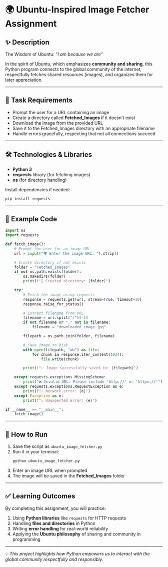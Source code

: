 # 🌍 Ubuntu-Inspired Image Fetcher Assignment

## ✨ Description
The Wisdom of Ubuntu: *"I am because we are"*  

In the spirit of Ubuntu, which emphasizes **community and sharing**, this Python program connects to the global community of the internet, respectfully fetches shared resources (images), and organizes them for later appreciation.  

---

## 🎯 Task Requirements
- Prompt the user for a URL containing an image  
- Create a directory called **Fetched_Images** if it doesn't exist  
- Download the image from the provided URL  
- Save it to the Fetched_Images directory with an appropriate filename  
- Handle errors gracefully, respecting that not all connections succeed  

---

## 🛠️ Technologies & Libraries
- **Python 3**  
- **requests** library (for fetching images)  
- **os** (for directory handling)  

Install dependencies if needed:  
```bash
pip install requests
```

---

## 📜 Example Code
```python
import os
import requests

def fetch_image():
    # Prompt the user for an image URL
    url = input("🌍 Enter the image URL: ").strip()

    # Create directory if not exists
    folder = "Fetched_Images"
    if not os.path.exists(folder):
        os.makedirs(folder)
        print(f"📁 Created directory: {folder}")

    try:
        # Fetch the image using requests
        response = requests.get(url, stream=True, timeout=10)
        response.raise_for_status()

        # Extract filename from URL
        filename = url.split("/")[-1]
        if not filename or "." not in filename:
            filename = "downloaded_image.jpg"

        filepath = os.path.join(folder, filename)

        # Save image to disk
        with open(filepath, "wb") as file:
            for chunk in response.iter_content(1024):
                file.write(chunk)

        print(f"✅ Image successfully saved to: {filepath}")

    except requests.exceptions.MissingSchema:
        print("❌ Invalid URL. Please include 'http://' or 'https://'")
    except requests.exceptions.RequestException as e:
        print(f"⚠️ Network error: {e}")
    except Exception as e:
        print(f"⚠️ Unexpected error: {e}")

if __name__ == "__main__":
    fetch_image()
```

---

## 🚀 How to Run
1. Save the script as `ubuntu_image_fetcher.py`  
2. Run it in your terminal:  
   ```bash
   python ubuntu_image_fetcher.py
   ```  
3. Enter an image URL when prompted  
4. The image will be saved in the **Fetched_Images** folder  

---

## ✅ Learning Outcomes
By completing this assignment, you will practice:  
1. Using **Python libraries** like `requests` for HTTP requests  
2. Handling **files and directories** in Python  
3. Writing **error handling** for real-world reliability  
4. Applying the **Ubuntu philosophy** of sharing and community in programming  

---

💡 *This project highlights how Python empowers us to interact with the global community respectfully and responsibly.*  
